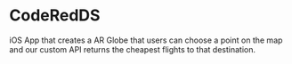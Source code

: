 # CodeRedDS

iOS App that creates a AR Globe that users can choose a point on the map and our custom API returns the cheapest flights to that destination. 
